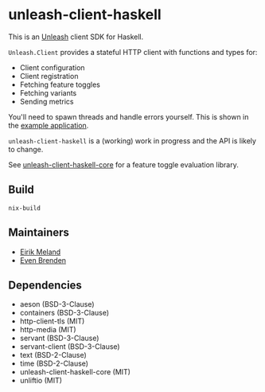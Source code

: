 # unleash-client-haskell

This is an [Unleash](https://www.getunleash.io/) client SDK for Haskell.

`Unleash.Client` provides a stateful HTTP client with functions and types for:

- Client configuration
- Client registration
- Fetching feature toggles
- Fetching variants
- Sending metrics

You'll need to spawn threads and handle errors yourself. This is shown in the [example application](example/Main.hs).

`unleash-client-haskell` is a (working) work in progress and the API is likely to change.

See [unleash-client-haskell-core](https://github.com/finn-no/unleash-client-haskell-core) for a feature toggle evaluation library.

## Build

```
nix-build
```

## Maintainers

- [Eirik Meland](mailto:eirik.meland@gmail.com)
- [Even Brenden](mailto:evenbrenden@gmail.com)

## Dependencies

- aeson (BSD-3-Clause)
- containers (BSD-3-Clause)
- http-client-tls (MIT)
- http-media (MIT)
- servant (BSD-3-Clause)
- servant-client (BSD-3-Clause)
- text (BSD-2-Clause)
- time (BSD-2-Clause)
- unleash-client-haskell-core (MIT)
- unliftio (MIT)
